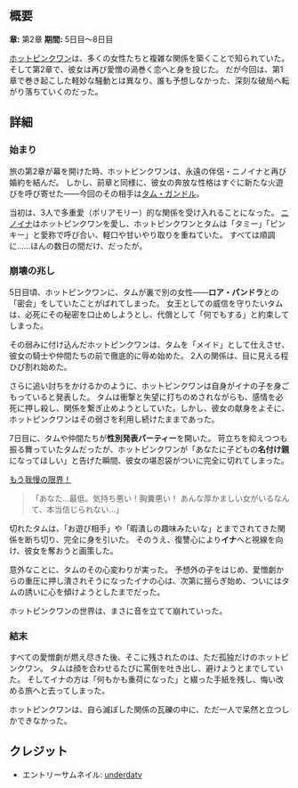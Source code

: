 <!-- title: ホットピンクワンの崩れゆく関係 -->
<!-- quote: 私の中に何かを感じる…これは命！奇跡の贈り物だ！ -->
<!-- chapters: 1 -->
<!-- images: (ホットピンクワンに辱められるタム・ガンドル), (ああそう、彼女は一度「数独」で命を絶とうとしたこともある), (ホットピンクの性別発表パーティー), (ホットピンクワンがイナの最後の手紙を読む) -->
<!-- model: false -->

## 概要

**章:** 第2章
**期間:** 5日目～8日目

[ホットピンクワン](#entry:irys-entry)は、多くの女性たちと複雑な関係を築くことで知られていた。そして第2章で、彼女は再び愛憎の渦巻く恋へと身を投じた。
だが今回は、第1章で巻き起こした軽妙な騒動とは異なり、誰も予想しなかった、深刻な破局へ転がり落ちていくのだった。

## 詳細

### 始まり

旅の第2章が幕を開けた時、ホットピンクワンは、永遠の伴侶・ニノイナと再び婚約を結んだ。
しかし、前章と同様に、彼女の奔放な性格はすぐに新たな火遊びを呼び寄せた――今回のその相手は[タム・ガンドル](#entry:kronii-entry)。

当初は、3人で多重愛（ポリアモリー）的な関係を受け入れることになった。
[ニノイナ](#entry:ina-entry)はホットピンクワンを愛し、ホットピンクワンとタムは「タミー」「ピンキー」と愛称で呼び合い、軽口や甘いやり取りを重ねていた。
すべては順調に……ほんの数日の間だけ、だったが。

### 崩壊の兆し

5日目頃、ホットピンクワンに、タムが裏で別の女性――**ロア・パンドラ**との「密会」をしていたことがばれてしまった。
女王としての威信を守りたいタムは、必死にその秘密を口止めしようとし、代償として「何でもする」と約束してしまった。

その弱みに付け込んだホットピンクワンは、タムを「メイド」として仕えさせ、彼女の騎士や仲間たちの前で徹底的に辱め始めた。
2人の関係は、目に見える程ひび割れ始めた。

さらに追い討ちをかけるかのように、ホットピンクワンは自身がイナの子を身ごもっていると発表した。
タムは衝撃と失望に打ちのめされながらも、感情を必死に押し殺し、関係を繋ぎ止めようとしていた。しかし、彼女の献身をよそに、ホットピンクワンはその弱さを利用し続けたままであった。

7日目に、タムや仲間たちが**性別発表パーティー**を開いた。
苛立ちを抑えつつも振る舞っていたタムだったが、ホットピンクワンが「あなたに子どもの**名付け親**になってほしい」と告げた瞬間、彼女の堪忍袋がついに完全に切れてしまった。

[もう我慢の限界！](https://www.youtube.com/live/CUh9eciJil4?t=7701)

> 「あなた…最低。気持ち悪い！胸糞悪い！
> あんな厚かましい女がいるなんて、本当信じられない…」

切れたタムは、「お遊び相手」や「暇潰しの趣味みたいな」とまでされてきた関係を断ち切り、完全に身を引いた。
そのうえ、復讐心により**イナ**へと視線を向け、彼女を奪おうと画策した。

意外なことに、タムのその心変わりが実った。
予想外の子をはじめ、愛憎劇からの重圧に押し潰されそうになったイナの心は、次第に揺らぎ始め、ついにはタムの誘いに心を傾けようとしたまでだった。

ホットピンクワンの世界は、まさに音を立てて崩れていった。

### 結末

すべての愛憎劇が燃え尽きた後、そこに残されたのは、ただ孤独だけのホットピンクワン。
タムは顔を合わせるたびに罵倒を吐き出し、避けようとまでしていた。
そしてイナの方は「何もかも重荷になった」と綴った手紙を残し、悔い改める旅へと去ってしまった。

ホットピンクワンは、自ら滅ぼした関係の瓦礫の中に、ただ一人で呆然と立つしかできなかった。

## クレジット

- エントリーサムネイル: [underdatv](https://x.com/underdatv/status/1921053079169912913/)
